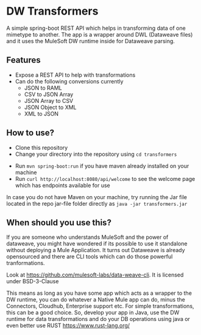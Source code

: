 # DW Transformers
A simple spring-boot REST API which helps in transforming data of one mimetype to another. The app is a wrapper around DWL (Dataweave files) and it uses the MuleSoft DW runtime inside for Dataweave parsing.

## Features
- Expose a REST API to help with transformations
- Can do the following conversions currently
  - JSON to RAML
  - CSV to JSON Array
  - JSON Array to CSV
  - JSON Object to XML
  - XML to JSON

## How to use?
* Clone this repository
* Change your directory into the repository using `cd transformers`
- Run `mvn spring-boot:run` if you have maven already installed on your machine
- Run `curl http://localhost:8080/api/welcome` to see the welcome page which has endpoints available for use

In case you do not have Maven on your machine, try running the Jar file located in the repo jar-file folder directly as `java -jar transformers.jar`

## When should you use this?
If you are someone who understands MuleSoft and the power of dataweave, you might have wondered if its possible to use it standalone without deploying a Mule Application. It turns out Dataweave is already opensourced and there are CLI tools which can do those powerful tranformations.

Look at https://github.com/mulesoft-labs/data-weave-cli. It is licensed under BSD-3-Clause

This means as long as you have some app which acts as a wrapper to the DW runtime, you can do whatever a Native Mule app can do, minus the Connectors, Cloudhub, Enterprise support etc. For simple transformations, this can be a good choice. So, develop your app in Java, use the DW runtime for data transformations and do your DB operations using java or even better use RUST https://www.rust-lang.org/
